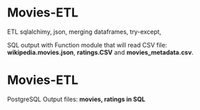 # Movies-ETL
ETL sqlalchimy, json, merging dataframes, try-except, 

SQL output with Function module that will read CSV file: **wikipedia.movies.json**,  **ratings.CSV** and **movies_metadata.csv**.

# **Movies-ETL**
  PostgreSQL Output files: **movies, ratings in SQL** 
